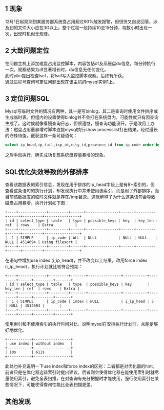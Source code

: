 ## 1 现象
12月1日起观测到某服务器系统盘占用超过90%触发报警，但很快又自发回落，涉及到的文件大小应在3G以上。整个过程一般持续10至15分钟，每数小时出现一次，出现时机似无规律。
## 2 大致问题定位
在问题主机上添加磁盘占用监控脚本，内容包括df及系统盘du信息，每分钟执行一次。观察结果为df显著增长时，du信息无任何变化。<br>
此时yilin提出检查lsof，将lsof写入监控脚本观察。后终有所获。<br>
通过进程号查询可定位问题出现在该主机的mysql实例1上。

## 3 定位问题SQL

Mysql写临时文件的情况有两种，其一是写binlog，其二是查询时使用文件排序或生成临时表。但组内的设置使得binlog并不会打在系统盘内，可能性就只有因查询生成了。这时候就像看慢查询日志，但很遗憾，慢查询功能没开。于是改用土办法：磁盘占用量暴增时脚本连接mysql执行show processlist打出结果。经过漫长的守株待兔，截获这样一条可疑语句：
```sql
select ip_head,ip_tail,isp_id,city_id,province_id from ip_code order by ip_head limit 4500000,14694
```

之后手动执行，确实成功复现系统盘容量暴增的现象。
## SQL优化失效导致的外部排序
查看该数据表的索引信息，发现在用于排序的ip_head字段上是有B+索引的，但查看这条语句的执行计划，却发现执行中并未使用该索引，而是用了外部排序，而目前该数据库的临时文件就是存在/tmp目录。这就解释了为什么这条语句会导致磁盘占用暴增。执行计划如下图：
```
+----+-------------+---------+------+---------------+------+---------+------+---------+----------------+
| id | select_type | table   | type | possible_keys | key  | key_len | ref  | rows    | Extra          |
+----+-------------+---------+------+---------------+------+---------+------+---------+----------------+
|  1 | SIMPLE      | ip_code | ALL  | NULL          | NULL | NULL    | NULL | 4514694 | Using filesort | 
+----+-------------+---------+------+---------------+------+---------+------+---------+----------------+
```
在语句中增加use index (i_ip_head)，并不改变以上结果。改用force index (i_ip_head)，执行计划就比较符合预期：
```
+----+-------------+---------+-------+---------------+-----------+---------+------+---------+-------+
| id | select_type | table   | type  | possible_keys | key       | key_len | ref  | rows    | Extra |
+----+-------------+---------+-------+---------------+-----------+---------+------+---------+-------+
|  1 | SIMPLE      | ip_code | index | NULL          | i_ip_head | 5       | NULL | 4514694 |       | 
+----+-------------+---------+-------+---------------+-----------+---------+------+---------+-------+
```
使用索引和不使用索引的执行时间对比，说明mysql在安排执行计划时，未能足够好地优化。
```
+-----------+-----------------+
| use index | without index   |
+-----------+-----------------+
| 10s       | 611s            |
+-----------+-----------------+
```

此处也补充说明一下use index和force index的区别：二者都是对优化器的hint，前者只是在优化器选错索引时提出建议，后者则会使得优化器在能使用索引时就尽量使用索引，避免全表扫描，在对查询有充分把握时才能使用，强行使用索引在某些情况下，可能使得查询性能比全表扫描更差。

## 其他发现
